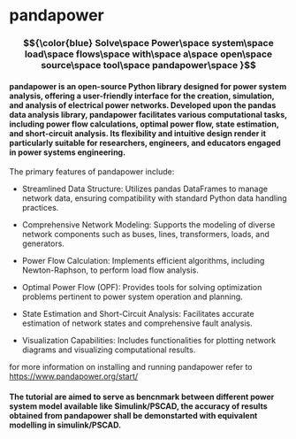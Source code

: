 # pandapower

### $${\color{blue} Solve\space Power\space system\space load\space flows\space with\space a\space open\space source\space tool\space pandapower\space }$$

#### pandapower is an open-source Python library designed for power system analysis, offering a user-friendly interface for the creation, simulation, and analysis of electrical power networks. Developed upon the pandas data analysis library, pandapower facilitates various computational tasks, including power flow calculations, optimal power flow, state estimation, and short-circuit analysis. Its flexibility and intuitive design render it particularly suitable for researchers, engineers, and educators engaged in power systems engineering.
The primary features of pandapower include:

* Streamlined Data Structure: Utilizes pandas DataFrames to manage network data, ensuring compatibility with standard Python data handling practices.

* Comprehensive Network Modeling: Supports the modeling of diverse network components such as buses, lines, transformers, loads, and generators.

* Power Flow Calculation: Implements efficient algorithms, including Newton-Raphson, to perform load flow analysis.

* Optimal Power Flow (OPF): Provides tools for solving optimization problems pertinent to power system operation and planning.

* State Estimation and Short-Circuit Analysis: Facilitates accurate estimation of network states and comprehensive fault analysis.

* Visualization Capabilities: Includes functionalities for plotting network diagrams and visualizing computational results.

for more information on installing and running pandapower refer to https://www.pandapower.org/start/

#### The tutorial are aimed to serve as bencnmark between different power system model available like Simulink/PSCAD, the accuracy of results obtained from pandapower shall be demonstarted with equivalent modelling in simulink/PSCAD.

